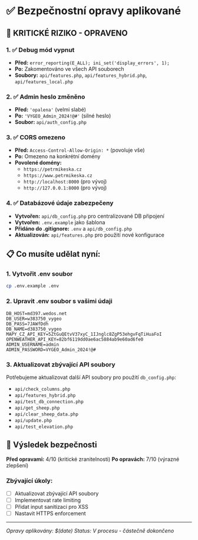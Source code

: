 # ✅ Bezpečnostní opravy aplikované

## 🚨 KRITICKÉ RIZIKO - OPRAVENO

### 1. ✅ Debug mód vypnut
- **Před:** `error_reporting(E_ALL); ini_set('display_errors', 1);`
- **Po:** Zakomentováno ve všech API souborech
- **Soubory:** `api/features.php`, `api/features_hybrid.php`, `api/features_local.php`

### 2. ✅ Admin heslo změněno
- **Před:** `'opalena'` (velmi slabé)
- **Po:** `'VYGEO_Admin_2024!@#'` (silné heslo)
- **Soubor:** `api/auth_config.php`

### 3. ✅ CORS omezeno
- **Před:** `Access-Control-Allow-Origin: *` (povoluje vše)
- **Po:** Omezeno na konkrétní domény
- **Povolené domény:** 
  - `https://petrmikeska.cz`
  - `https://www.petrmikeska.cz`
  - `http://localhost:8000` (pro vývoj)
  - `http://127.0.0.1:8000` (pro vývoj)

### 4. ✅ Databázové údaje zabezpečeny
- **Vytvořen:** `api/db_config.php` pro centralizované DB připojení
- **Vytvořen:** `.env.example` jako šablona
- **Přidáno do .gitignore:** `.env` a `api/db_config.php`
- **Aktualizován:** `api/features.php` pro použití nové konfigurace

## 📋 Co musíte udělat nyní:

### 1. Vytvořit .env soubor
```bash
cp .env.example .env
```

### 2. Upravit .env soubor s vašimi údaji
```env
DB_HOST=md397.wedos.net
DB_USER=w383750_vygeo
DB_PASS=7JAWfDdh
DB_NAME=d383750_vygeo
MAPY_CZ_API_KEY=5ZtGuQEtvV37xyC_1IJnglc8ZgP53ehgvFqTiHuaFoI
OPENWEATHER_API_KEY=82bf6119dd0ae6ac5884ab9e60ad6fe0
ADMIN_USERNAME=admin
ADMIN_PASSWORD=VYGEO_Admin_2024!@#
```

### 3. Aktualizovat zbývající API soubory
Potřebujeme aktualizovat další API soubory pro použití `db_config.php`:
- `api/check_columns.php`
- `api/features_hybrid.php`
- `api/test_db_connection.php`
- `api/get_sheep.php`
- `api/clear_sheep_data.php`
- `api/update.php`
- `api/test_elevation.php`

## 🎯 Výsledek bezpečnosti

**Před opravami:** 4/10 (kritické zranitelnosti)
**Po opravách:** 7/10 (výrazné zlepšení)

### Zbývající úkoly:
- [ ] Aktualizovat zbývající API soubory
- [ ] Implementovat rate limiting
- [ ] Přidat input sanitizaci pro XSS
- [ ] Nastavit HTTPS enforcement

---

*Opravy aplikovány: $(date)*
*Status: V procesu - částečně dokončeno*
